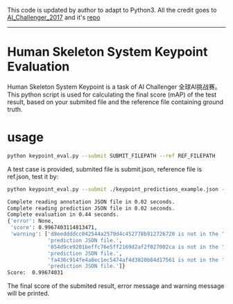 This code is updated by author to adapt to Python3. All the credit goes to [AI_Challenger_2017](https://challenger.ai/competition/keypoint/subject) and it's [repo](https://github.com/AIChallenger/AI_Challenger_2017)

---

# Human Skeleton System Keypoint Evaluation
Human Skeleton System Keypoint is a task of AI Challenger 全球AI挑战赛。This python script is used for calculating the final score (mAP) of the test result, based on your submited file and the reference file containing ground truth.
# usage
```bash
python keypoint_eval.py --submit SUBMIT_FILEPATH --ref REF_FILEPATH
```
A test case is provided, submited file is submit.json, reference file is ref.json, test it by:
```bash
python keypoint_eval.py --submit ./keypoint_predictions_example.json --ref ./keypoint_annotations_example.json
```
```bash
Complete reading annotation JSON file in 0.02 seconds.
Complete reading prediction JSON file in 0.02 seconds.
Complete evaluation in 0.44 seconds.
{'error': None,
 'score': 0.9967403114813471,
 'warning': ['d8eeddddcc042544a2570d4c452778b912726720 is not in the '
             'prediction JSON file.',
             '054d9ce9201beffc76e5ff2169d2af2f027002ca is not in the '
             'prediction JSON file.',
             'fa436c914fe4a8ec1ec5474af4d3820b84d17561 is not in the '
             'prediction JSON file.']}
Score:  0.99674031
```
The final score of the submited result, error message and warning message will be printed.
